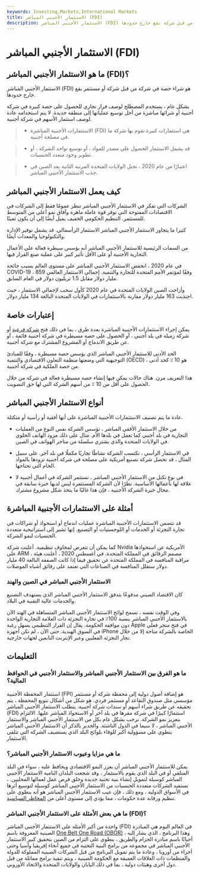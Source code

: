```yaml
---
keywords: Investing,Markets,International Markets
title: الاستثمار الأجنبي المباشر (FDI)
description: الاستثمار الأجنبي المباشر (FDI) هو شراء حصة في شركة من قبل شركة تقع خارج حدودها.
---
```


# الاستثمار الأجنبي المباشر (FDI)
## ما هو الاستثمار الأجنبي المباشر (FDI)؟

الاستثمار الأجنبي المباشر (FDI) هو شراء حصة في شركة من قبل شركة أو مستثمر يقع خارج حدودها.

بشكل عام ، يستخدم المصطلح لوصف قرار تجاري للحصول على حصة كبيرة في شركة أجنبية أو شرائها مباشرة من أجل توسيع عملياتها إلى منطقة جديدة. لا يتم استخدامه عادة لوصف استثمار الأسهم في شركة أجنبية.

> - الاستثمارات الأجنبية المباشرة (FDI) هي استثمارات كبيرة تقوم بها شركة ما في مصلحة أجنبية.

> - قد يشمل الاستثمار الحصول على مصدر للمواد ، أو توسيع تواجد الشركة ، أو تطوير وجود متعدد الجنسيات.

> - اعتبارًا من عام 2020 ، تحتل الولايات المتحدة المرتبة الثانية بعد الصين في جذب الاستثمار الأجنبي المباشر.

>

>

## كيف يعمل الاستثمار الأجنبي المباشر

الشركات التي تفكر في الاستثمار الأجنبي المباشر تنظر عمومًا فقط إلى الشركات في الاقتصادات المفتوحة التي توفر قوة عاملة ماهرة وآفاق نمو أعلى من المتوسط للمستثمر. التنظيم الحكومي الخفيف يميل أيضًا إلى أن يكون ثمينًا.

كثيرا ما يتجاوز الاستثمار الأجنبي المباشر الاستثمار الرأسمالي. قد يشمل توفير الإدارة والتكنولوجيا والمعدات أيضًا.

من السمات الرئيسية للاستثمار الأجنبي المباشر أنه يؤسس سيطرة فعالة على الأعمال التجارية الأجنبية أو على الأقل تأثير كبير على عملية صنع القرار فيها.

في عام 2020 ، انخفض الاستثمار الأجنبي المباشر على مستوى العالم بسبب جائحة COVID-19 ، وفقًا لمؤتمر الأمم المتحدة للتجارة والتنمية. إجمالي الاستثمار العالمي 859 مليار دولار مقابل 1.5 تريليون دولار في العام السابق.

وأزاحت الصين الولايات المتحدة في عام 2020 كأول سحب لإجمالي الاستثمار ، حيث اجتذبت 163 مليار دولار مقارنة بالاستثمارات في الولايات المتحدة البالغة 134 مليار دولار.

## إعتبارات خاصة

يمكن إجراء الاستثمارات الأجنبية المباشرة بعدة طرق ، بما في ذلك فتح [شركة فرعية](/subsidiary) أو شركة زميلة في بلد أجنبي ، أو الحصول على حصة مسيطرة في شركة أجنبية قائمة ، أو عن طريق الاندماج أو المشروع المشترك مع شركة أجنبية.

الحد الأدنى للاستثمار الأجنبي المباشر الذي يؤسس حصة مسيطرة ، وفقًا للمبادئ التوجيهية التي وضعتها منظمة التعاون الاقتصادي والتنمية (OECD) ، هو 10 ٪ كحد أدنى من حصة الملكية في شركة أجنبية.

هذا التعريف مرن. هناك حالات يمكن فيها إنشاء حصة مسيطرة فعالة في شركة من خلال الحصول على أقل من 10 ٪ من أسهم الشركة التي لها حق التصويت.

## أنواع الاستثمار الأجنبي المباشر

عادة ما يتم تصنيف الاستثمارات الأجنبية المباشرة على أنها أفقية أو رأسية أو متكتلة.

- من خلال الاستثمار الأفقي المباشر ، تؤسس الشركة نفس النوع من العمليات التجارية في بلد أجنبي كما تعمل في بلدها الأم. مثال على ذلك مزود الهاتف الخلوي في الولايات المتحدة والذي يشتري سلسلة من متاجر الهواتف في الصين.

- في الاستثمار الرأسي ، تكتسب الشركة نشاطًا تجاريًا مكملًا في بلد آخر. على سبيل المثال ، قد تحصل شركة تصنيع أمريكية على مصلحة في شركة أجنبية تزودها بالمواد الخام التي تحتاجها.

- في نوع تكتل من الاستثمار الأجنبي المباشر ، تستثمر الشركة في أعمال أجنبية لا علاقة لها بأعمالها الأساسية. نظرًا لأن الشركة المستثمرة ليس لديها خبرة سابقة في مجال خبرة الشركة الأجنبية ، فإن هذا غالبًا ما يتخذ شكل مشروع مشترك.

## أمثلة على الاستثمارات الأجنبية المباشرة

قد تتضمن الاستثمارات الأجنبية المباشرة عمليات اندماج أو استحواذ أو شراكات في تجارة التجزئة أو الخدمات أو اللوجستيات أو التصنيع. إنها تشير إلى استراتيجية متعددة الجنسيات لنمو الشركة.

كما يمكن أن تتعرض لمخاوف تنظيمية. أعلنت شركة Nvidia الأمريكية عن استحواذها على ARM ، مصمم الرقائق في المملكة المتحدة. في أغسطس 2020 ، أعلنت هيئة مراقبة المنافسة في المملكة المتحدة عن تحقيق فيما إذا كانت الصفقة البالغة 40 مليار دولار ستقلل المنافسة في الصناعات التي تعتمد على رقائق أشباه الموصلات.

### الاستثمار الأجنبي المباشر في الصين والهند

كان الاقتصاد الصيني مدفوعًا بتدفق الاستثمار الأجنبي المباشر الذي يستهدف التصنيع والخدمات عالية التقنية في البلاد.

وفي الوقت نفسه ، تسمح لوائح الاستثمار الأجنبي المباشر المتساهلة في الهند الآن بالاستثمار الأجنبي المباشر بنسبة 100٪ في تجارة التجزئة ذات العلامة التجارية الواحدة دون موافقة الحكومة. يقال إن القرار التنظيمي يسهل رغبة Apple في فتح متجر فعلي في السوق الهندية. حتى الآن ، لم تكن أجهزة iPhone الخاصة بالشركة متاحة إلا من خلال تجار التجزئة الفعليين وعبر الإنترنت التابعين لجهات خارجية.

## التعليمات

### ما هو الفرق بين الاستثمار الأجنبي المباشر والاستثمار الأجنبي في الحوافظ المالية؟

استثمار المحفظة الأجنبية (FPI) هو إضافة أصول دولية إلى محفظة شركة أو مستثمر مؤسسي مثل صندوق التقاعد أو مستثمر فردي. هو شكل من أشكال تنويع المحفظة ، يتم تحقيقه عن طريق شراء أسهم أو سندات شركة أجنبية. يتطلب الاستثمار الأجنبي المباشر (FDI) استثمارًا كبيرًا في شركة مقرها في بلد آخر أو الاستحواذ المباشر عليها. الالتزام بتعزيز نمو الشركة. نرحب بشكل عام بكل من الاستثمار الأجنبي المباشر والاستثمار الأجنبي المباشر ، لا سيما في الدول الناشئة. والجدير بالذكر أن الاستثمار الأجنبي المباشر ينطوي على مسؤولية أكبر للوفاء بلوائح البلد الذي يستضيف الشركة التي تتلقى الاستثمار.

### ما هي مزايا وعيوب الاستثمار الأجنبي المباشر؟

يمكن للاستثمار الأجنبي المباشر أن يعزز النمو الاقتصادي ويحافظ عليه ، سواء في البلد المتلقي أو في البلد الذي يقوم بالاستثمار ، وقد شجعت البلدان النامية الاستثمار الأجنبي المباشر كوسيلة لتمويل إنشاء بنية تحتية جديدة وخلق فرص عمل لعمالها المحليين. ، تستفيد الشركات متعددة الجنسيات من الاستثمار الأجنبي المباشر كوسيلة لتوسيع أثرها في الأسواق الدولية ، ومع ذلك ، فإن عيب الاستثمار الأجنبي المباشر هو أنه ينطوي على تنظيم ورقابة عدة حكومات ، مما يؤدي إلى مستوى أعلى من [المخاطر السياسية](/politicalrisk).

### ما هي بعض الأمثلة على الاستثمار الأجنبي المباشر (FDI)؟

واحدة من أكبر الأمثلة على الاستثمار الأجنبي المباشر (FDI) في العالم اليوم هي المبادرة الصينية المعروفة باسم [One Belt One Road (OBOR)](/one-belt-one-road-obor) ، وهذا البرنامج ، الذي يشار إليه أحيانًا باسم مبادرة الحزام والطريق ، ينطوي على التزام من الصين بتحقيق كبير الاستثمار الأجنبي المباشر في مجموعة من برامج البنية التحتية في جميع أنحاء إفريقيا وآسيا وحتى أجزاء من أوروبا ، وعادة ما يتم تمويل البرنامج من قبل الشركات الصينية المملوكة للدولة والمنظمات ذات العلاقات العميقة مع الحكومة الصينية ، ويتم تنفيذ برامج مماثلة من قبل دول أخرى وهيئات دولية ، بما في ذلك اليابان والولايات المتحدة والاتحاد الأوروبي.

